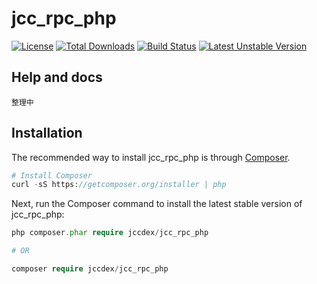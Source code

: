# jcc_rpc_php

[![License](https://img.shields.io/github/license/JCCDex/jcc_rpc_php.svg)](https://packagist.org/packages/jccdex/jcc_rpc_php)
[![Total Downloads](https://poser.pugx.org/jccdex/jcc_rpc_php/downloads)](https://packagist.org/packages/jccdex/jcc_rpc_php)
[![Build Status](https://travis-ci.org/chenxi2015/jcc_rpc_php.svg?branch=master)](https://travis-ci.org/chenxi2015/jcc_rpc_php)
[![Latest Unstable Version](https://poser.pugx.org/jccdex/jcc_rpc_php/v/unstable)](https://packagist.org/packages/jccdex/jcc_rpc_php)

## Help and docs
```
整理中
```
## Installation
The recommended way to install jcc_rpc_php is through [Composer](https://getcomposer.org/).
```php
# Install Composer
curl -sS https://getcomposer.org/installer | php
```
Next, run the Composer command to install the latest stable version of jcc_rpc_php:
```php
php composer.phar require jccdex/jcc_rpc_php

# OR

composer require jccdex/jcc_rpc_php
```
